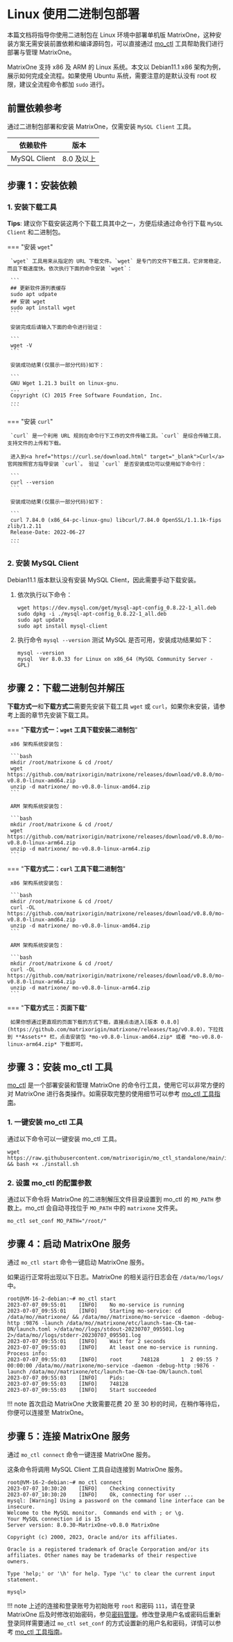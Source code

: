 # **Linux 使用二进制包部署**

本篇文档将指导你使用二进制包在 Linux 环境中部署单机版 MatrixOne，这种安装方案无需安装前置依赖和编译源码包，可以直接通过 [mo_ctl](https://github.com/matrixorigin/mo_ctl_standalone) 工具帮助我们进行部署与管理 MatrixOne。

MatrixOne 支持 x86 及 ARM 的 Linux 系统。本文以 Debian11.1 x86 架构为例，展示如何完成全流程。如果使用 Ubuntu 系统，需要注意的是默认没有 root 权限，建议全流程命令都加 `sudo` 进行。

## 前置依赖参考

通过二进制包部署和安装 MatrixOne，仅需安装 `MySQL Client` 工具。

| 依赖软件     | 版本                          |
| ------------ | ----------------------------- |
| MySQL Client | 8.0 及以上                     |

## 步骤 1：安装依赖

### 1. 安装下载工具

__Tips__: 建议你下载安装这两个下载工具其中之一，方便后续通过命令行下载 `MySQL Client` 和二进制包。

=== "安装 `wget`"

     `wget` 工具用来从指定的 URL 下载文件。`wget` 是专门的文件下载工具，它非常稳定，而且下载速度快。依次执行下面的命令安装 `wget`：

     ```
     ## 更新软件源列表缓存
     sudo apt udpate
     ## 安装 wget
     sudo apt install wget
     ```

     安装完成后请输入下面的命令进行验证：

     ```
     wget -V
     ```

     安装成功结果(仅展示一部分代码)如下：

     ```
     GNU Wget 1.21.3 built on linux-gnu.
     ...
     Copyright (C) 2015 Free Software Foundation, Inc.
     ...
     ```

=== "安装 `curl`"

     `curl` 是一个利用 URL 规则在命令行下工作的文件传输工具。`curl` 是综合传输工具，支持文件的上传和下载。

     进入到<a href="https://curl.se/download.html" target="_blank">Curl</a>官网按照官方指导安装 `curl`。 验证 `curl` 是否安装成功可以使用如下命令行：

     ```
     curl --version
     ```

     安装成功结果(仅展示一部分代码)如下：

     ```
     curl 7.84.0 (x86_64-pc-linux-gnu) libcurl/7.84.0 OpenSSL/1.1.1k-fips zlib/1.2.11
     Release-Date: 2022-06-27
     ...
     ```

### 2. 安装 MySQL Client

Debian11.1 版本默认没有安装 MySQL Client，因此需要手动下载安装。

1. 依次执行以下命令：

    ```
    wget https://dev.mysql.com/get/mysql-apt-config_0.8.22-1_all.deb
    sudo dpkg -i ./mysql-apt-config_0.8.22-1_all.deb
    sudo apt update
    sudo apt install mysql-client
    ```

2. 执行命令 `mysql --version` 测试 MySQL 是否可用，安装成功结果如下：

    ```
    mysql --version
    mysql  Ver 8.0.33 for Linux on x86_64 (MySQL Community Server - GPL)
    ```

## 步骤 2：下载二进制包并解压

**下载方式一**和**下载方式二**需要先安装下载工具 `wget` 或 `curl`，如果你未安装，请参考上面的章节先安装下载工具。

=== "**下载方式一：`wget` 工具下载安装二进制包**"

     x86 架构系统安装包：

     ```bash
     mkdir /root/matrixone & cd /root/
     wget https://github.com/matrixorigin/matrixone/releases/download/v0.8.0/mo-v0.8.0-linux-amd64.zip
     unzip -d matrixone/ mo-v0.8.0-linux-amd64.zip
     ```

     ARM 架构系统安装包：

     ```bash
     mkdir /root/matrixone & cd /root/
     wget https://github.com/matrixorigin/matrixone/releases/download/v0.8.0/mo-v0.8.0-linux-arm64.zip
     unzip -d matrixone/ mo-v0.8.0-linux-arm64.zip
     ```

=== "**下载方式二：`curl` 工具下载二进制包**"

     x86 架构系统安装包：

     ```bash
     mkdir /root/matrixone & cd /root/
     curl -OL https://github.com/matrixorigin/matrixone/releases/download/v0.8.0/mo-v0.8.0-linux-amd64.zip
     unzip -d matrixone/ mo-v0.8.0-linux-amd64.zip
     ```

     ARM 架构系统安装包：

     ```bash
     mkdir /root/matrixone & cd /root/
     curl -OL https://github.com/matrixorigin/matrixone/releases/download/v0.8.0/mo-v0.8.0-linux-arm64.zip
     unzip -d matrixone/ mo-v0.8.0-linux-arm64.zip
     ```

=== "**下载方式三：页面下载**"

     如果你想通过更直观的页面下载的方式下载，直接点击进入[版本 0.8.0](https://github.com/matrixorigin/matrixone/releases/tag/v0.8.0)，下拉找到 **Assets** 栏，点击安装包 *mo-v0.8.0-linux-amd64.zip* 或者 *mo-v0.8.0-linux-arm64.zip* 下载即可。

## 步骤 3：安装 mo_ctl 工具

[mo_ctl](https://github.com/matrixorigin/mo_ctl_standalone) 是一个部署安装和管理 MatrixOne 的命令行工具，使用它可以非常方便的对 MatrixOne 进行各类操作。如需获取完整的使用细节可以参考 [mo_ctl 工具指南](../../Maintain/mo_ctl.md)。

### 1. 一键安装 mo_ctl 工具

通过以下命令可以一键安装 mo_ctl 工具。

```
wget https://raw.githubusercontent.com/matrixorigin/mo_ctl_standalone/main/install.sh && bash +x ./install.sh
```

### 2. 设置 mo_ctl 的配置参数

通过以下命令将 MatrixOne 的二进制解压文件目录设置到 mo_ctl 的 `MO_PATH` 参数上。mo_ctl 会自动寻找位于 `MO_PATH` 中的 `matrixone` 文件夹。

```
mo_ctl set_conf MO_PATH="/root/"
```

## 步骤 4：启动 MatrixOne 服务

通过 `mo_ctl start` 命令一键启动 MatrixOne 服务。

如果运行正常将出现以下日志。MatrixOne 的相关运行日志会在 `/data/mo/logs/` 中。

```
root@VM-16-2-debian:~# mo_ctl start
2023-07-07_09:55:01    [INFO]    No mo-service is running
2023-07-07_09:55:01    [INFO]    Starting mo-service: cd /data/mo//matrixone/ && /data/mo//matrixone/mo-service -daemon -debug-http :9876 -launch /data/mo//matrixone/etc/launch-tae-CN-tae-DN/launch.toml >/data/mo//logs/stdout-20230707_095501.log 2>/data/mo//logs/stderr-20230707_095501.log
2023-07-07_09:55:01    [INFO]    Wait for 2 seconds
2023-07-07_09:55:03    [INFO]    At least one mo-service is running. Process info:
2023-07-07_09:55:03    [INFO]    root      748128       1  2 09:55 ?        00:00:00 /data/mo//matrixone/mo-service -daemon -debug-http :9876 -launch /data/mo//matrixone/etc/launch-tae-CN-tae-DN/launch.toml
2023-07-07_09:55:03    [INFO]    Pids:
2023-07-07_09:55:03    [INFO]    748128
2023-07-07_09:55:03    [INFO]    Start succeeded
```

!!! note
    首次启动 MatrixOne 大致需要花费 20 至 30 秒的时间，在稍作等待后，你便可以连接至 MatrixOne。

## 步骤 5：连接 MatrixOne 服务

通过 `mo_ctl connect` 命令一键连接 MatrixOne 服务。

这条命令将调用 MySQL Client 工具自动连接到 MatrixOne 服务。

```
root@VM-16-2-debian:~# mo_ctl connect
2023-07-07_10:30:20    [INFO]    Checking connectivity
2023-07-07_10:30:20    [INFO]    Ok, connecting for user ...
mysql: [Warning] Using a password on the command line interface can be insecure.
Welcome to the MySQL monitor.  Commands end with ; or \g.
Your MySQL connection id is 15
Server version: 8.0.30-MatrixOne-v0.8.0 MatrixOne

Copyright (c) 2000, 2023, Oracle and/or its affiliates.

Oracle is a registered trademark of Oracle Corporation and/or its
affiliates. Other names may be trademarks of their respective
owners.

Type 'help;' or '\h' for help. Type '\c' to clear the current input statement.

mysql>
```

!!! note
    上述的连接和登录账号为初始账号 `root` 和密码 `111`，请在登录 MatrixOne 后及时修改初始密码，参见[密码管理](../../Security/password-mgmt/)。修改登录用户名或密码后重新登录同样需要通过 `mo_ctl set_conf` 的方式设置新的用户名和密码，详情可以参考 [mo_ctl 工具指南](../../Maintain/mo_ctl.md)。
